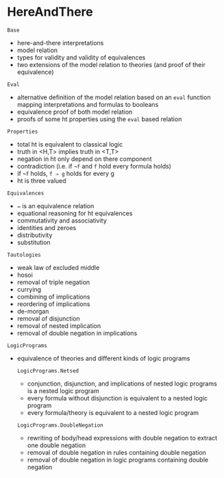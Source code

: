 # HereAndThere

`Base`
- here-and-there interpretations
- model relation 
- types for validity and validity of equivalences
- two extensions of the model relation to theories (and proof of their equivalence)

`Eval`
- alternative definition of the model relation based on an `eval` function mapping interpretations and formulas to booleans
- equivalence proof of both model relation
- proofs of some ht properties using the `eval` based relation

`Properties`
- total ht is equivalent to classical logic
- truth in <H,T> implies truth in <T,T>
- negation in ht only depend on there component 
- contradiction (i.e. if `¬f` and `f` hold every formula holds)
- if `¬f` holds, `f ⇒ g` holds for every g
- ht is three valued

`Equivalences`
- `⇔` is an equivalence relation 
- equational reasoning for ht equivalences
- commutativity and associativity
- identities and zeroes
- distributivity
- substitution

`Tautologies`
- weak law of excluded middle
- hosoi
- removal of triple negation
- currying
- combining of implications
- reordering of implications
- de-morgan 
- removal of disjunction
- removal of nested implication 
- removal of double negation in implications

`LogicPrograms`
- equivalence of theories and different kinds of logic programs

    `LogicPrograms.Netsed`
    - conjunction, disjunction, and implications of nested logic programs is a nested logic program
    - every formula without disjunction is equivalent to a nested logic program
    - every formula/theory is equivalent to a nested logic program
    
    `LogicPrograms.DoubleNegation`
    - rewriting of body/head expressions with double negation to extract one double negation 
    - removal of double negation in rules containing double negation 
    - removal of double negation in logic programs containing double negation
